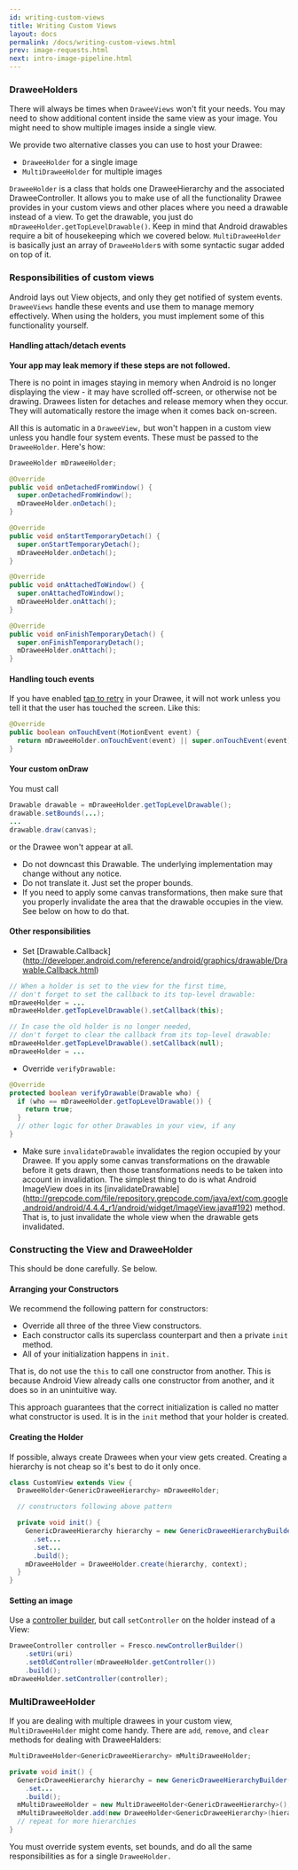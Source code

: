 ```yaml
---
id: writing-custom-views
title: Writing Custom Views
layout: docs
permalink: /docs/writing-custom-views.html
prev: image-requests.html
next: intro-image-pipeline.html
---
```


### DraweeHolders

There will always be times when `DraweeViews` won't fit your needs. You may need to show additional content inside the same view as your image. You might need to show multiple images inside a single view.

We provide two alternative classes you can use to host your Drawee:

* `DraweeHolder` for a single image
* `MultiDraweeHolder` for multiple images

`DraweeHolder` is a class that holds one DraweeHierarchy and the associated DraweeController. It allows you to make use of all the functionality Drawee provides in your custom views and other places where you need a drawable instead of a view. To get the drawable, you just do `mDraweeHolder.getTopLevelDrawable()`. Keep in mind that Android drawables require a bit of housekeeping which we covered below.
`MultiDraweeHolder` is basically just an array of `DraweeHolder`s with some syntactic sugar added on top of it.

### Responsibilities of custom views

Android lays out View objects, and only they get notified of system events. `DraweeViews` handle these events and use them to manage memory effectively. When using the holders, you must implement some of this functionality yourself.

#### Handling attach/detach events

**Your app may leak memory if these steps are not followed.**

There is no point in images staying in memory when Android is no longer displaying the view - it may have scrolled off-screen, or otherwise not be drawing. Drawees listen for detaches and release memory when they occur. They will automatically restore the image when it comes back on-screen.

All this is automatic in a `DraweeView,` but won't happen in a custom view unless you handle four system events. These must be passed to the `DraweeHolder`. Here's how:

```java
DraweeHolder mDraweeHolder;

@Override
public void onDetachedFromWindow() {
  super.onDetachedFromWindow();
  mDraweeHolder.onDetach();
}

@Override
public void onStartTemporaryDetach() {
  super.onStartTemporaryDetach();
  mDraweeHolder.onDetach();
}

@Override
public void onAttachedToWindow() {
  super.onAttachedToWindow();
  mDraweeHolder.onAttach();
}

@Override
public void onFinishTemporaryDetach() {
  super.onFinishTemporaryDetach();
  mDraweeHolder.onAttach();
}
```

#### Handling touch events 

If you have enabled [tap to retry](drawee-components.html#Retry) in your Drawee, it will not work unless you tell it that the user has touched the screen. Like this:

```java
@Override
public boolean onTouchEvent(MotionEvent event) {
  return mDraweeHolder.onTouchEvent(event) || super.onTouchEvent(event);
}
```

#### Your custom onDraw

You must call 

```java
Drawable drawable = mDraweeHolder.getTopLevelDrawable();
drawable.setBounds(...);
...
drawable.draw(canvas);
```
or the Drawee won't appear at all.

* Do not downcast this Drawable. The underlying implementation may change without any notice.
* Do not translate it. Just set the proper bounds.
* If you need to apply some canvas transformations, then make sure that you properly invalidate the area that the drawable occupies in the view. See below on how to do that.

#### Other responsibilities

* Set [Drawable.Callback] (http://developer.android.com/reference/android/graphics/drawable/Drawable.Callback.html)

```java
// When a holder is set to the view for the first time,
// don't forget to set the callback to its top-level drawable:
mDraweeHolder = ...
mDraweeHolder.getTopLevelDrawable().setCallback(this);

// In case the old holder is no longer needed,
// don't forget to clear the callback from its top-level drawable:
mDraweeHolder.getTopLevelDrawable().setCallback(null);
mDraweeHolder = ...
```

* Override `verifyDrawable:`

```java
@Override
protected boolean verifyDrawable(Drawable who) {
  if (who == mDraweeHolder.getTopLevelDrawable()) {
    return true;
  }
  // other logic for other Drawables in your view, if any
}
```

* Make sure `invalidateDrawable` invalidates the region occupied by your Drawee. If you apply some canvas transformations on the drawable before it gets drawn, then those transformations needs to be taken into account in invalidation. The simplest thing to do is what Android ImageView does in its [invalidateDrawable] (http://grepcode.com/file/repository.grepcode.com/java/ext/com.google.android/android/4.4.4_r1/android/widget/ImageView.java#192) method. That is, to just invalidate the whole view when the drawable gets invalidated.


### Constructing the View and DraweeHolder

This should be done carefully. Se below.

#### Arranging your Constructors
 
We recommend the following pattern for constructors:

* Override all three of the three View constructors.
* Each constructor calls its superclass counterpart and then a private `init` method.
* All of your initialization happens in `init.`
 
That is, do not use the `this` to call one constructor from another. This is because Android View already calls one constructor from another, and it does so in an unintuitive way.

This approach guarantees that the correct initialization is called no matter what constructor is used. It is in the `init` method that your holder is created.

#### Creating the Holder

If possible, always create Drawees when your view gets created. Creating a hierarchy is not cheap so it's best to do it only once.

```java
class CustomView extends View {
  DraweeHolder<GenericDraweeHierarchy> mDraweeHolder;

  // constructors following above pattern

  private void init() {
    GenericDraweeHierarchy hierarchy = new GenericDraweeHierarchyBuilder(getResources());
      .set...
      .set...
      .build();
    mDraweeHolder = DraweeHolder.create(hierarchy, context);
  }
}
```

#### Setting an image

Use a [controller builder](using-controllerbuilder.html), but call `setController` on the holder instead of a View:

```java
DraweeController controller = Fresco.newControllerBuilder()
    .setUri(uri)
    .setOldController(mDraweeHolder.getController())
    .build();
mDraweeHolder.setController(controller);
```

### MultiDraweeHolder

If you are dealing with multiple drawees in your custom view, `MultiDraweeHolder` might come handy. There are `add`, `remove`, and `clear` methods for dealing with DraweeHalders:

```java
MultiDraweeHolder<GenericDraweeHierarchy> mMultiDraweeHolder;

private void init() {
  GenericDraweeHierarchy hierarchy = new GenericDraweeHierarchyBuilder(getResources());
    .set...
    .build();
  mMultiDraweeHolder = new MultiDraweeHolder<GenericDraweeHierarchy>();
  mMultiDraweeHolder.add(new DraweeHolder<GenericDraweeHierarchy>(hierarchy, context));
  // repeat for more hierarchies
}
```

You must override system events, set bounds, and do all the same responsibilities as for a single `DraweeHolder.`


